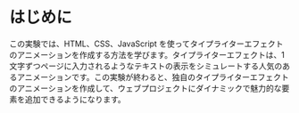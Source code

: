 # はじめに

この実験では、HTML、CSS、JavaScript を使ってタイプライターエフェクトのアニメーションを作成する方法を学びます。タイプライターエフェクトは、1 文字ずつページに入力されるようなテキストの表示をシミュレートする人気のあるアニメーションです。この実験が終わると、独自のタイプライターエフェクトのアニメーションを作成して、ウェブプロジェクトにダイナミックで魅力的な要素を追加できるようになります。
